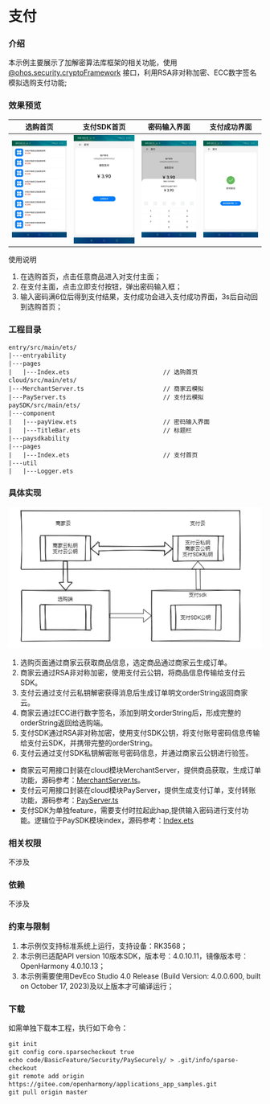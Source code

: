 # 支付

### 介绍

本示例主要展示了加解密算法库框架的相关功能，使用[@ohos.security.cryptoFramework](https://docs.openharmony.cn/pages/v4.0/zh-cn/application-dev/reference/apis/js-apis-cryptoFramework.md/)
接口，利用RSA非对称加密、ECC数字签名模拟选购支付功能;

### 效果预览

| 选购首页                          | 支付SDK首页                               | 密码输入界面                                            | 支付成功界面                                           |
|-------------------------------|---------------------------------------|---------------------------------------------------|--------------------------------------------------|
| ![main](sceenshots/main.jpeg) | ![calendar](sceenshots/pay_main.jpeg) | ![text_processing1](sceenshots/pay_password.jpeg) | ![text_processing1](sceenshots/pay_success.jpeg) |

使用说明

1. 在选购首页，点击任意商品进入对支付主面；
2. 在支付主面，点击立即支付按钮，弹出密码输入框；
3. 输入密码满6位后得到支付结果，支付成功会进入支付成功界面，3s后自动回到选购首页；

### 工程目录

```
entry/src/main/ets/
|---entryability
|---pages
|   |---Index.ets                          // 选购首页
cloud/src/main/ets/
|---MerchantServer.ts                      // 商家云模拟
|---PayServer.ts                           // 支付云模拟
paySDK/src/main/ets/
|---component
|   |---payView.ets                        // 密码输入界面
|   |---TitleBar.ets                       // 标题栏
|---paysdkability
|---pages
|   |---Index.ets                          // 支付首页
|---util
|   |---Logger.ets
```

### 具体实现

![main](sceenshots/software_architecture.png)

1. 选购页面通过商家云获取商品信息，选定商品通过商家云生成订单。
2. 商家云通过RSA非对称加密，使用支付云公钥，将商品信息传输给支付云SDK。
3. 支付云通过支付云私钥解密获得消息后生成订单明文orderString返回商家云。
4. 商家云通过ECC进行数字签名，添加到明文orderString后，形成完整的orderString返回给选购端。
5. 支付SDK通过RSA非对称加密，使用支付SDK公钥，将支付账号密码信息传输给支付云SDK，并携带完整的orderString。
6. 支付云通过支付SDK私钥解密账号密码信息，并通过商家云公钥进行验签。

- 商家云可用接口封装在cloud模块MerchantServer，提供商品获取，生成订单功能，源码参考：[MerchantServer.ts](cloud/src/main/ets/MerchantServer.ts)。
- 支付云可用接口封装在cloud模块PayServer，提供生成支付订单，支付转账功能，源码参考：[PayServer.ts](cloud/src/main/ets/PayServer.ts)
- 支付SDK为单独feature，需要支付时拉起此hap,提供输入密码进行支付功能。逻辑位于PaySDK模块index，源码参考：[Index.ets](paySDK/src/main/ets/pages/Index.ets)

### 相关权限

不涉及

### 依赖

不涉及

### 约束与限制

1. 本示例仅支持标准系统上运行，支持设备：RK3568；
2. 本示例已适配API version 10版本SDK，版本号：4.0.10.11，镜像版本号：OpenHarmony 4.0.10.13；
3. 本示例需要使用DevEco Studio 4.0 Release (Build Version: 4.0.0.600, built on October 17, 2023)及以上版本才可编译运行；

### 下载

如需单独下载本工程，执行如下命令：

```
git init
git config core.sparsecheckout true
echo code/BasicFeature/Security/PaySecurely/ > .git/info/sparse-checkout
git remote add origin https://gitee.com/openharmony/applications_app_samples.git
git pull origin master

```